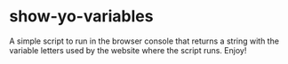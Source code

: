 # show-yo-variables

A simple script to run in the browser console that returns a string with the variable letters used by the website where the script runs. Enjoy!
